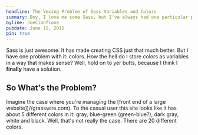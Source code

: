 ```yaml
---
headline: The Vexing Problem of Sass Variables and Colors
summary: Boy, I love me some Sass, but I've always had one particular problem with it: colors and I think I've finally cracked this problem.
byline: JoeCianflone
pubdate: June 15, 2015
pin: true
---
```


Sass is just awesome.  It has made creating CSS just that much better.  But I have one problem with it: colors.  How the hell do I store colors as variables in a way that makes sense?  Well, hold on to yer butts, because I think I **finally** have a solution.

## So What's the Problem?

Imagine the case where you're managing the [front end of a large website])//grasswire.com).  To the casual user this site looks like it has about 5 different colors in it: gray, blue-green (green-blue?), dark gray, white and black.  Well, that's not really the case.  There are 20 different colors.

